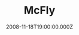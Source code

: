 ---
title: "McFly"
venue: "The Brighton Centre"
date: 2008-11-18T19:00:00.000Z
permalink: /almanac/live/2008-11-18-mcfly/index.html
poster: https://cdn.rknight.me/almanac/live/mcfly2008.jpg
lat: 50.8212322
long: -0.1490484
support:
    - Avenue
    - Reemer
---